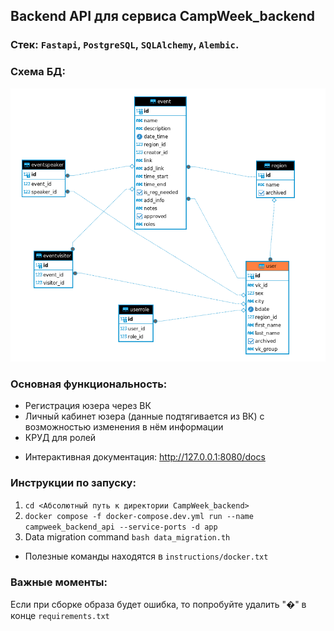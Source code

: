 ## Backend API для сервиса CampWeek_backend

### Стек: `Fastapi`, `PostgreSQL`, `SQLAlchemy`, `Alembic`.

### Схема БД:
![1_scheme.png](readme_static%2F1_scheme.png)

### Основная функциональность:
- Регистрация юзера через ВК
- Личный кабинет юзера (данные подтягивается из ВК) с возможностью изменения в нём информации
- КРУД для ролей

* Интерактивная документация: http://127.0.0.1:8080/docs


### Инструкции по запуску:
1. `cd <Абсолютный путь к директории CampWeek_backend>`
2.  `docker compose -f docker-compose.dev.yml run --name campweek_backend_api --service-ports -d app`
3. Data migration command `bash data_migration.th`
* Полезные команды находятся в `instructions/docker.txt`

### Важные моменты:
Если при сборке образа будет ошибка, то попробуйте удалить "�" в конце `requirements.txt`

